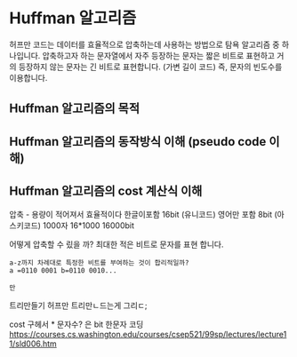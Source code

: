 # Huffman 알고리즘

허프만 코드는 데이터를 효율적으로 압축하는데 사용하는 방법으로 탐욕 알고리즘 중 하나입니다.
압축하고자 하는 문자열에서 자주 등장하는 문자는 짧은 비트로 표현하고 거의 등장하지 않는 문자는 긴 비트로 표현합니다. (가변 길이 코드)
즉, 문자의 빈도수를 이용합니다.

## Huffman 알고리즘의 목적

## Huffman 알고리즘의 동작방식 이해 (pseudo code 이해)

## Huffman 알고리즘의 cost 계산식 이해

압축 - 용량이 적어져서 효율적이다
한글이포함 16bit (유니코드)
영어만 포함 8bit (아스키코드)
1000자 16\*1000 16000bit

어떻게 압축할 수 맀을 까?
최대한 적은 비트로 문자를 표현 합니다.

```
a-z까지 차례대로 특정한 비트를 부여하는 것이 합리적일까?
a =0110 0001 b=0110 0010...

만
```

트리만들기 허프만 트리만ㄴ드는게 그리ㄷ;

cost 구헤서 \* 문자수? 은 bit
한문자 코딩
https://courses.cs.washington.edu/courses/csep521/99sp/lectures/lecture11/sld006.htm
